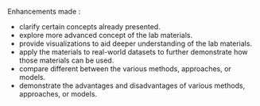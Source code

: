 Enhancements made :

- clarify certain concepts already presented.
- explore more advanced concept of the lab materials.
- provide visualizations to aid deeper understanding of the lab materials.
- apply the materials to real-world datasets to further demonstrate how those materials can be used.
- compare different between the various methods, approaches, or models.
- demonstrate the advantages and disadvantages of various methods, approaches, or models.